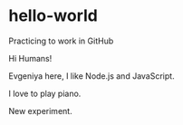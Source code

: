 # hello-world
Practicing to work in GitHub

Hi Humans!

Evgeniya here, I like Node.js and JavaScript.

I love to play piano.

New experiment.
